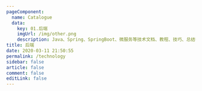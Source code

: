 ```yaml
---
pageComponent: 
  name: Catalogue
  data: 
    key: 01.后端
    imgUrl: /img/other.png
    description: Java、Spring、SpringBoot、微服务等技术文档、教程、技巧、总结等文章
title: 后端
date: 2020-03-11 21:50:55
permalink: /technology
sidebar: false
article: false
comment: false
editLink: false
---
```

